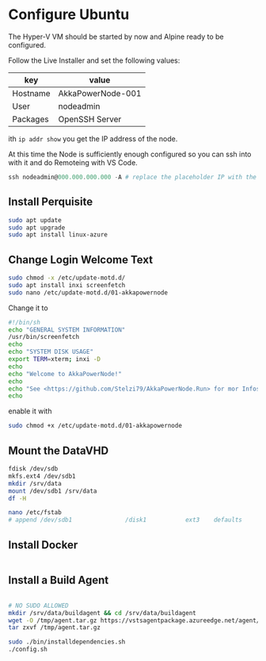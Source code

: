 # Configure Ubuntu

The Hyper-V VM should be started by now and Alpine ready to be configured.

Follow the Live Installer and set the following values:

| key      | value             |
| -------- | ----------------- |
| Hostname | AkkaPowerNode-001 |
| User     | nodeadmin         |
| Packages | OpenSSH Server    |

ith ````ip addr show```` you get the IP address of the node.

At this time the Node is sufficiently enough configured so you can ssh into with it and do Remoteing with VS Code.

````powershell
ssh nodeadmin@000.000.000.000 -A # replace the placeholder IP with the correct value
````

## Install Perquisite

````sh
sudo apt update
sudo apt upgrade
sudo apt install linux-azure
````

## Change Login Welcome Text

````bash
sudo chmod -x /etc/update-motd.d/
sudo apt install inxi screenfetch
sudo nano /etc/update-motd.d/01-akkapowernode
````

Change it to

````sh
#!/bin/sh
echo "GENERAL SYSTEM INFORMATION"
/usr/bin/screenfetch
echo
echo "SYSTEM DISK USAGE"
export TERM=xterm; inxi -D
echo
echo "Welcome to AkkaPowerNode!"
echo
echo "See <https://github.com/Stelzi79/AkkaPowerNode.Run> for mor Infos"
echo
````

enable it with

````bash
sudo chmod +x /etc/update-motd.d/01-akkapowernode
````

## Mount the DataVHD

````sh
fdisk /dev/sdb
mkfs.ext4 /dev/sdb1
mkdir /srv/data
mount /dev/sdb1 /srv/data
df -H

nano /etc/fstab
# append /dev/sdb1               /disk1           ext3    defaults        1 2

````

## Install Docker

````sh

````

## Install a Build Agent

````sh

# NO SUDO ALLOWED
mkdir /srv/data/buildagent && cd /srv/data/buildagent
wget -O /tmp/agent.tar.gz https://vstsagentpackage.azureedge.net/agent/2.160.1/vsts-agent-linux-x64-2.160.1.tar.gz
tar zxvf /tmp/agent.tar.gz

sudo ./bin/installdependencies.sh
./config.sh

````
